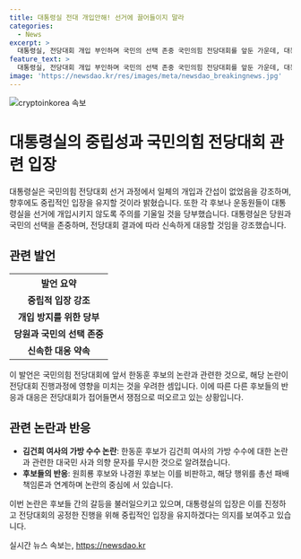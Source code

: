 ```yaml
---
title: 대통령실 전대 개입안해! 선거에 끌어들이지 말라
categories:
  - News
excerpt: >
  대통령실, 전당대회 개입 부인하며 국민의 선택 존중 국민의힘 전당대회를 앞둔 가운데, 대통령실은 개입하지 않았음을 강조하고, 후보 및 운동원들의 개입을 주의하겠다고 밝혔다. 또한, 전당대회 결과에 따라 충실하게 따를 것을 강조했다. 이로써 대통령실은 한 후보의 김 여사 문자 무시 논란에 대해 처음 입장을 밝힘으로써 관심을 모으고 있다.
feature_text: >
  대통령실, 전당대회 개입 부인하며 국민의 선택 존중 국민의힘 전당대회를 앞둔 가운데, 대통령실은 개입하지 않았음을 강조하고, 후보 및 운동원들의 개입을 주의하겠다고 밝혔다. 또한, 전당대회 결과에 따라 충실하게 따를 것을 강조했다. 이로써 대통령실은 한 후보의 김 여사 문자 무시 논란에 대해 처음 입장을 밝힘으로써 관심을 모으고 있다.
image: 'https://newsdao.kr/res/images/meta/newsdao_breakingnews.jpg'
---
```


<p><img src="https://newsdao.kr/res/images/meta/newsdao_breakingnews.jpg" alt="cryptoinkorea 속보" /></p>

<h1>대통령실의 중립성과 국민의힘 전당대회 관련 입장</h1>

<p data-ke-size="size16">대통령실은 국민의힘 전당대회 선거 과정에서 일체의 개입과 간섭이 없었음을 강조하며, 향후에도 중립적인 입장을 유지할 것이라 밝혔습니다. 또한 각 후보나 운동원들이 대통령실을 선거에 개입시키지 않도록 주의를 기울일 것을 당부했습니다. 대통령실은 당원과 국민의 선택을 존중하며, 전당대회 결과에 따라 신속하게 대응할 것임을 강조했습니다.</p>

<h2 data-ke-size="size26">관련 발언</h2>

<table>
    <tr>
        <th>발언 요약</th>
    </tr>
    <tr>
        <td style="text-align: center; height: 17px;"><b>중립적 입장 강조</b></td>
    </tr>
    <tr>
        <td style="text-align: center; height: 17px;"><b>개입 방지를 위한 당부</b></td>
    </tr>
    <tr>
        <td style="text-align: center; height: 17px;"><b>당원과 국민의 선택 존중</b></td>
    </tr>
    <tr>
        <td style="text-align: center; height: 17px;"><b>신속한 대응 약속</b></td>
    </tr>
</table>

<p data-ke-size="size16">이 발언은 국민의힘 전당대회에 앞서 한동훈 후보의 논란과 관련한 것으로, 해당 논란이 전당대회 진행과정에 영향을 미치는 것을 우려한 셈입니다. 이에 따른 다른 후보들의 반응과 대응은 전당대회가 접어들면서 쟁점으로 떠오르고 있는 상황입니다.</p>

<h2 data-ke-size="size26">관련 논란과 반응</h2>

<ul>
    <li><b>김건희 여사의 가방 수수 논란</b>: 한동훈 후보가 김건희 여사의 가방 수수에 대한 논란과 관련한 대국민 사과 의향 문자를 무시한 것으로 알려졌습니다.</li>
    <li><b>후보들의 반응</b>: 원희룡 후보와 나경원 후보는 이를 비판하고, 해당 행위를 총선 패배 책임론과 연계하며 논란의 중심에 서 있습니다.</li>
</ul>

<p data-ke-size="size16">이번 논란은 후보들 간의 갈등을 불러일으키고 있으며, 대통령실의 입장은 이를 진정하고 전당대회의 공정한 진행을 위해 중립적인 입장을 유지하겠다는 의지를 보여주고 있습니다.</p>
실시간 뉴스 속보는, <a href="https://newsdao.kr" rel="dofollow">https://newsdao.kr</a>


